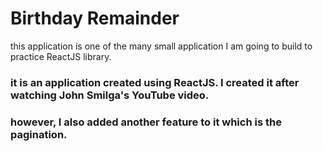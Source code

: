 # Birthday Remainder
 this application is one of the many small application I am going to build to practice ReactJS library.
### it is an application created using ReactJS. I created it after watching John Smilga's YouTube video. 
### however, I also added another feature to it which is the pagination. 
